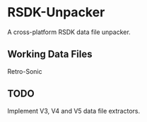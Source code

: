 # RSDK-Unpacker
A cross-platform RSDK data file unpacker.

## Working Data Files
Retro-Sonic

## TODO
Implement V3, V4 and V5 data file extractors.
